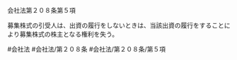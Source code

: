 会社法第２０８条第５項

募集株式の引受人は、出資の履行をしないときは、当該出資の履行をすることにより募集株式の株主となる権利を失う。

#会社法
#会社法/第２０８条
#会社法/第２０８条/第５項
